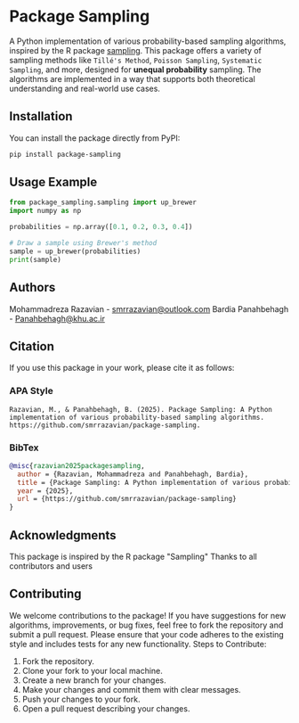 # Package Sampling

A Python implementation of various probability-based sampling algorithms, inspired by the R package [sampling](https://cran.r-project.org/web/packages/sampling/index.html). This package offers a variety of sampling methods like `Tillé's Method`, `Poisson Sampling`, `Systematic Sampling`, and more, designed for **unequal probability** sampling. The algorithms are implemented in a way that supports both theoretical understanding and real-world use cases.

## Installation

You can install the package directly from PyPI:

```bash
pip install package-sampling
```

## Usage Example

```python
from package_sampling.sampling import up_brewer
import numpy as np

probabilities = np.array([0.1, 0.2, 0.3, 0.4])

# Draw a sample using Brewer's method
sample = up_brewer(probabilities)
print(sample)
```

## Authors

Mohammadreza Razavian - <smrrazavian@outlook.com>
Bardia Panahbehagh - <Panahbehagh@khu.ac.ir>

## Citation

If you use this package in your work, please cite it as follows:

### APA Style

`Razavian, M., & Panahbehagh, B. (2025). Package Sampling: A Python implementation of various probability-based sampling algorithms. https://github.com/smrrazavian/package-sampling.`

### BibTex

```bibtex
@misc{razavian2025packagesampling,
  author = {Razavian, Mohammadreza and Panahbehagh, Bardia},
  title = {Package Sampling: A Python implementation of various probability-based sampling algorithms},
  year = {2025},
  url = {https://github.com/smrrazavian/package-sampling}
}
```

## Acknowledgments

This package is inspired by the R package "Sampling"
Thanks to all contributors and users

## Contributing

We welcome contributions to the package! If you have suggestions for new algorithms, improvements, or bug fixes, feel free to fork the repository and submit a pull request. Please ensure that your code adheres to the existing style and includes tests for any new functionality.
Steps to Contribute:

1. Fork the repository.
2. Clone your fork to your local machine.
3. Create a new branch for your changes.
4. Make your changes and commit them with clear messages.
5. Push your changes to your fork.
6. Open a pull request describing your changes.
